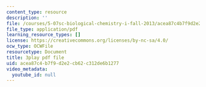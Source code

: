 ```yaml
---
content_type: resource
description: ''
file: /courses/5-07sc-biological-chemistry-i-fall-2013/acea87c4b7f9d2e2cb62c312de6b1277_ojvz7pVVZ-o.pdf
file_type: application/pdf
learning_resource_types: []
license: https://creativecommons.org/licenses/by-nc-sa/4.0/
ocw_type: OCWFile
resourcetype: Document
title: 3play pdf file
uid: acea87c4-b7f9-d2e2-cb62-c312de6b1277
video_metadata:
  youtube_id: null
---
```

